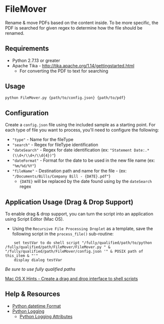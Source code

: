 # FileMover
Rename &amp; move PDFs based on the content inside. To be more specific, the PDF is searched for given regex to determine how the file should be renamed.

## Requirements
* Python 2.7.13 or greater
* Apache Tika - http://tika.apache.org/1.14/gettingstarted.html
  * For converting the PDF to text for searching
  
## Usage
```sh
python FileMover.py {path/to/config.json} {path/to/pdf}
```

## Configuration
Create a `config.json` file using the included sample as a starting point. For each type of file you want to process, you'll need to configure the following:
* `"type"` - Name for the fileType
* `"search"` - Regex for fileType identification
* `"dateSearch"` - Regex for date identification (ex: `"Statement Date:.*(\\d+/\\d+/\\d{4})"`)
* `"dateFormat"` - Format for the date to be used in the new file name (ex: `"%m/%d/%Y"`)
* `"fileName"` - Destination path and name for the file - (ex: `"/Documents/Bills/Company Bill - {DATE}.pdf"`)
  * `{DATE}` will be replaced by the date found using by the `dateSearch` regex

## Application Usage (Drag & Drop Support)
To enable drag & drop support, you can turn the script into an application using Script Editor (Mac OS).
* Using the `Recursive File Processing Droplet` as a template, save the following script in the `process_file()` sub-routine:
```applescript
	set testVar to do shell script "/fully/qualified/path/to/python /fully/qualified/path/FileMover/FileMover.py " & "/fully/qualified/path/FileMover/config.json '" & POSIX path of this_item & "'"
	display dialog testVar
```
_Be sure to use fully qualified paths_
  
[Mac OS X Hints - Create a drag and drop interface to shell scripts](http://hints.macworld.com/article.php?story=20021125060127218)

## Help & Resources
* [Python datetime Format](https://docs.python.org/2/library/datetime.html#strftime-and-strptime-behavior)
* [Python Logging](https://docs.python.org/2/howto/logging.html#logging-basic-tutorial)
  * [Python Logging Attributes](https://docs.python.org/2/library/logging.html#logrecord-attributes)
